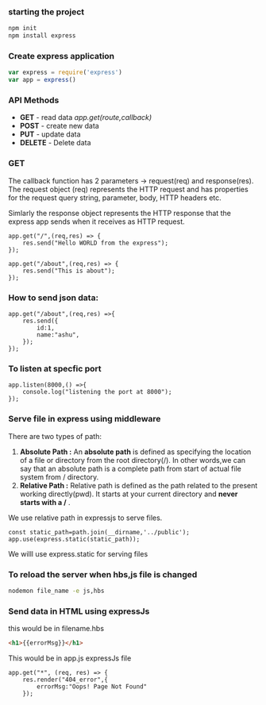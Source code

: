 

### starting the project

```bash
npm init
npm install express
```

### Create express application

```javascript
var express = require('express')
var app = express()
```


### API Methods

* **GET** - read data *app.get(route,callback)*
* **POST** - create new data
* **PUT** - update data
* **DELETE** - Delete data

### GET

The callback function has 2 parameters -> request(req) and response(res). 
The request object (req) represents the HTTP request and has properties for the request query string, parameter, body, HTTP headers etc.

Simlarly the response object represents the HTTP response that the express app sends when it receives as HTTP request.



```JS
app.get("/",(req,res) => {
    res.send("Hello WORLD from the express");
});

app.get("/about",(req,res) => {
    res.send("This is about");
});
```



### How to send json data:

```JS
app.get("/about",(req,res) =>{
    res.send({
        id:1,
        name:"ashu",
	});
});
```


### To listen at specfic port

```JS
app.listen(8000,() =>{
    console.log("listening the port at 8000");
});
```


### Serve file in express using middleware

There are two types of path:

1. **Absolute Path :** An **absolute path** is defined as specifying the location of a file or directory from the root directory(/). In other words,we can say that an absolute path is a complete path from start of actual file system from / directory.
2. **Relative Path :** Relative path is defined as the path related to the present working directly(pwd). It starts at your current directory and **never starts with a /** .

	
We use relative path in expressjs to serve files.

```JS
const static_path=path.join(__dirname,'../public');
app.use(express.static(static_path));
```

We willl use express.static for serving files 


### To reload the server when hbs,js file is changed

```bash
nodemon file_name -e js,hbs
```


### Send data in HTML using expressJs

this would be in filename.hbs
```HTML
<h1>{{errorMsg}}</h1>
```

This would be in app.js expressJs file
```JS
app.get("*", (req, res) => {
    res.render("404_error",{
        errorMsg:"Oops! Page Not Found"
    });
```